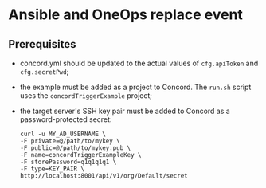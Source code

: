 # Ansible and OneOps replace event

## Prerequisites 

- concord.yml should be updated to the actual values of
`cfg.apiToken` and `cfg.secretPwd`; 

- the example must be added as a project to Concord. The `run.sh`
script uses the `concordTriggerExample` project;

- the target server's SSH key pair must be added to Concord as a
password-protected secret:
  ```
  curl -u MY_AD_USERNAME \
  -F private=@/path/to/mykey \
  -F public=@/path/to/mykey.pub \
  -F name=concordTriggerExampleKey \
  -F storePassword=q1q1q1q1 \
  -F type=KEY_PAIR \
  http://localhost:8001/api/v1/org/Default/secret
  ```